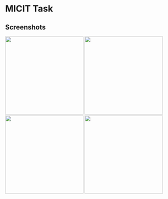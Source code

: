 # MICIT Task

## Screenshots

<p>
    <img src="https://github.com/user-attachments/assets/5045524d-b214-42f5-9bc1-ca42bb5b91aa" width="250" />
    <img src="https://github.com/user-attachments/assets/46fb3ac0-119b-41f4-88a5-3943c4c634d1" width="250" />
    <img src="https://github.com/user-attachments/assets/1b3d3094-5c18-417e-a354-5abed52ce7f9" width="250" />
    <img src="https://github.com/user-attachments/assets/305eae1c-e092-4257-bca1-0de649e593a2" width="250" />
</p>
